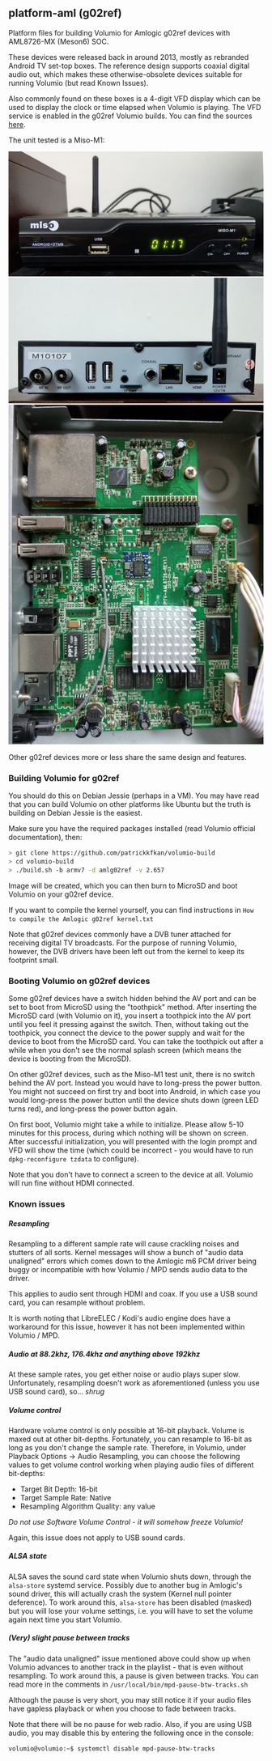 ## platform-aml (g02ref)

Platform files for building Volumio for Amlogic g02ref devices with AML8726-MX (Meson6) SOC.

These devices were released back in around 2013, mostly as rebranded Android TV set-top boxes. The reference design supports coaxial digital audio out, which makes these otherwise-obsolete devices suitable for running Volumio (but read Known Issues).

Also commonly found on these boxes is a 4-digit VFD display which can be used to display the clock or time elapsed when Volumio is playing. The VFD service is enabled in the g02ref Volumio builds. You can find the sources [here](https://github.com/patrickkfkan/tm1628mpd "here").

The unit tested is a Miso-M1:

![Front](miso-m1_front.jpg)
![Back](miso-m1_back.jpg)
![Interior](miso-m1_interior.jpg)

Other g02ref devices more or less share the same design and features.

### Building Volumio for g02ref

You should do this on Debian Jessie (perhaps in a VM). You may have read that you can build Volumio on other platforms like Ubuntu but the truth is building on Debian Jessie is the easiest.

Make sure you have the required packages installed (read Volumio official documentation), then:
```sh
> git clone https://github.com/patrickkfkan/volumio-build
> cd volumio-build
> ./build.sh -b armv7 -d amlg02ref -v 2.657
```

Image will be created, which you can then burn to MicroSD and boot Volumio on your g02ref device.

If you want to compile the kernel yourself, you can find instructions in `How to compile the Amlogic g02ref kernel.txt`

Note that g02ref devices commonly have a DVB tuner attached for receiving digital TV broadcasts. For the purpose of running Volumio, however, the DVB drivers have been left out from the kernel to keep its footprint small.

### Booting Volumio on g02ref devices

Some g02ref devices have a switch hidden behind the AV port and can be set to boot from MicroSD using the "toothpick" method. After inserting the MicroSD card (with Volumio on it), you insert a toothpick into the AV port until you feel it pressing against the switch. Then, without taking out the toothpick, you connect the device to the power supply and wait for the device to boot from the MicroSD card. You can take the toothpick out after a while when you don't see the normal splash screen (which means the device is booting from the MicroSD).

On other g02ref devices, such as the Miso-M1 test unit, there is no switch behind the AV port. Instead you would have to long-press the power button. You might not succeed on first try and boot into Android, in which case you would long-press the power button until the device shuts down (green LED turns red), and long-press the power button again.

On first boot, Volumio might take a while to initialize. Please allow 5-10 minutes for this process, during which nothing will be shown on screen. After successful initialization, you will presented with the login prompt and VFD will show the time (which could be incorrect - you would have to run `dpkg-reconfigure tzdata` to configure).

Note that you don't have to connect a screen to the device at all. Volumio will run fine without HDMI connected.

### Known issues

##### Resampling

Resampling to a different sample rate will cause crackling noises and stutters of all sorts. Kernel messages will show a bunch of "audio data unaligned" errors which comes down to the Amlogic m6 PCM driver being buggy or incompatible with how Volumio / MPD sends audio data to the driver.

This applies to audio sent through HDMI and coax. If you use a USB sound card, you can resample without problem.

It is worth noting that LibreELEC / Kodi's audio engine does have a workaround for this issue, however it has not been implemented within Volumio / MPD.

##### Audio at 88.2khz, 176.4khz and anything above 192khz

At these sample rates, you get either noise or audio plays super slow. Unfortunately, resampling doesn't work as aforementioned (unless you use USB sound card), so... *shrug*

##### Volume control

Hardware volume control is only possible at 16-bit playback. Volume is maxed out at other bit-depths. Fortunately, you can resample to 16-bit as long as you don't change the sample rate. Therefore, in Volumio, under Playback Options -> Audio Resampling, you can choose the following values to get volume control working when playing audio files of different bit-depths:

- Target Bit Depth: 16-bit
- Target Sample Rate: Native
- Resampling Algorithm Quality: any value

*Do not use Software Volume Control - it will somehow freeze Volumio!*

Again, this issue does not apply to USB sound cards.

##### ALSA state

ALSA saves the sound card state when Volumio shuts down, through the `alsa-store` systemd service. Possibly due to another bug in Amlogic's sound driver, this will actually crash the system (Kernel null pointer deference). To work around this, `alsa-store` has been disabled (masked) but you will lose your volume settings, i.e. you will have to set the volume again next time you start Volumio.

##### (Very) slight pause between tracks

The "audio data unaligned" issue mentioned above could show up when Volumio advances to another track in the playlist - that is even without resampling. To work around this, a pause is given between tracks. You can read more in the comments in `/usr/local/bin/mpd-pause-btw-tracks.sh`

Although the pause is very short, you may still notice it if your audio files have gapless playback or when you choose to fade between tracks.

Note that there will be no pause for web radio. Also, if you are using USB audio, you may disable this by entering the following once in the console:

```sh
volumio@volumio:~$ systemctl disable mpd-pause-btw-tracks
```


